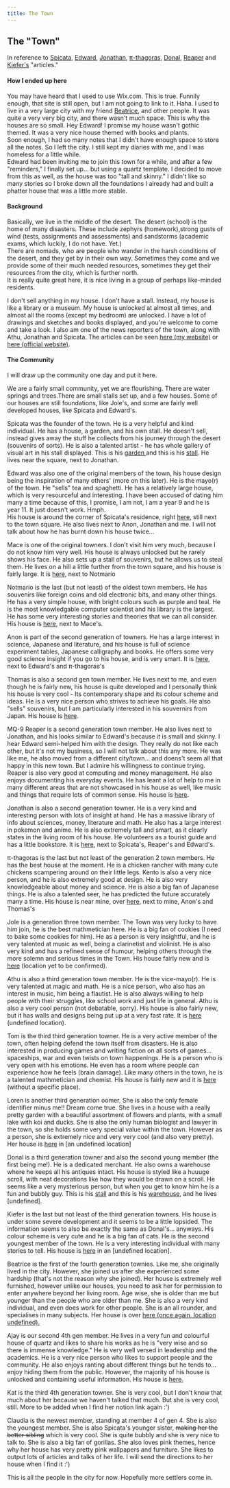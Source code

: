 ```yaml
---
title: The Town
---
```


<body>
  <h2>The "Town"</h2>
  <p>In reference to <a href="https://spicata.99000000.xyz/theTown.html">Spicata</a>, <a href="https://ed.toomwn.xyz/04-03-2023-the-town-analogy/">Edward</a>, <a href="https://nottaro.github.io/littleroot/Writings/town/">Jonathan</a>, <a href="https://pi-thagoras.github.io/the-chicken-pen/The-Town.html">π-thagoras</a>, <a href="https://harzavad.github.io/the-merchant/the-town.html">Donal</a>, <a href="https://reapers-notes-v3.pages.dev/notes/The-Town">Reaper</a> and <a href="https://rewind789.github.io/wanderer-archive/the-town.html">Kiefer's</a> "articles."</p>
  <h4>How I ended up here</h4>
  <p>You may have heard that I used to use Wix.com. This is true. Funnily enough, that site is still open, but I am not going to link to it. Haha. I used to live in a very large city with my friend <a href="https://beatricesychong.wixsite.com/notes">Beatrice</a>, and other people. It was quite a very very big city, and there wasn't much space. This is why the houses are so small. Hey Edward! I promise my house wasn't gothic themed. It was a very nice house themed with books and plants.<br>Soon enough, I had so many notes that I didn't have enough space to store all the notes. So I left the city. I still kept my diaries with me, and I was homeless for a little while.<br>Edward had been inviting me to join this town for a while, and after a few "reminders," I finally set up... but using a quartz template. I decided to move from this as well, as the house was too "tall and skinny." I didn't like so many stories so I broke down all the foundations I already had and built a phatter house that was a little more stable.</p>
  <h4>Background</h4>
  <p>Basically, we live in the middle of the desert. The desert (school) is the home of many disasters. These include zephyrs (homework),strong gusts of wind (tests, assignments and assessments) and sandstorms (academic exams, which luckily, I do not have. Yet.)<br>There are nomads, who are people who wander in the harsh conditions of the desert, and they get by in their own way. Sometimes they come and we provide some of their much needed resources, sometimes they get their resources from the city, which is further north.<br>It is really quite great here, it is nice living in a group of perhaps like-minded residents.</p>
  <p>I don't sell anything in my house. I don't have a stall. Instead, my house is like a library or a museum. My house is unlocked at almost all times, and almost all the rooms (except my bedroom) are unlocked. I have a lot of drawings and sketches and books displayed, and you're welcome to come and take a look. I also am one of the news reporters of the town, along with Athu, Jonathan and Spicata. The articles can be seen <a href="https://shan-mei.github.io/shanmeis-notes/ranting/news.html">here (my website)</a> or <a href="https://shanmeis-notes.toomwn.xyz/">here (official website)</a>.</p>
  <h4>The Community</h4>
  <p>I will draw up the community one day and put it here.</p>
  <p>We are a fairly small community, yet we are flourishing. There are water springs and trees.There are small stalls set up, and a few houses. Some of our houses are still foundations, like Jole's, and some are fairly well developed houses, like Spicata and Edward's.</p>
  <p>Spicata was the founder of the town. He is a very helpful and kind individual. He has a house, a garden, and his own stall. He doesn't sell, instead gives away the stuff he collects from his journey through the desert (souvenirs of sorts). He is also a talented artist - he has whole gallery of visual art in his stall displayed. This is his <a href="https://spicata.99000000.xyz/mint-fresh-notes/">garden </a>and this is his <a href="https://spicata.99000000.xyz">stall</a>. He lives near the square, next to Jonathan.</p>
  <p>Edward was also one of the original members of the town, his house design being the inspiration of many others' (more on this later). He is the mayo(r) of the town. He "sells" tea and spaghetti. He has a relatively large house, which is very resourceful and interesting. I have been accused of dating him many a time because of this, I promise, I am not, I am a year 9 and he is year 11. It just doesn't work. Hmph.<br>His house is around the corner of Spicata's residence, right <a href="https://ed.toomwn.xyz/">here</a>, still next to the town square. He also lives next to Anon, Jonathan and me. I will not talk about how he has burnt down his house twice...</p>
  <p>Mace is one of the original towners. I don't visit him very much, because I do not know him very well. His house is always unlocked but he rarely shows his face. He also sets up a stall of souvenirs, but he allows us to steal them. He lives on a hill a little further from the town square, and his house is fairly large. It is <a href="https://macesnotes.netlify.app/">here</a>, next to Notmario</p>
  <p>Notmario is the last (but not least) of the oldest town members. He has souvenirs like foreign coins and old electronic bits, and many other things. He has a very simple house, with bright colours such as purple and teal. He is the most knowledgable computer scientist and his library is the largest. He has some very interesting stories and theories that we can all consider. His house is <a href="https://notmario.github.io/thenotes/">here</a>, next to Mace's.</p>
  <p>Anon is part of the second generation of towners. He has a large interest in science, Japanese and literature, and his house is full of science experiment tables, Japanese calligraphy and books. He offers some very good science insight if you go to his house, and is very smart. It is <a href="https://anonymoof1528.github.io/into-the-shadow-garten/">here</a>, next to Edward's and π-thagoras's</p>
  <p>Thomas is also a second gen town member. He lives next to me, and even though he is fairly new, his house is quite developed and I personally think his house is very cool - Its contemporary shape and its colour scheme and ideas. He is a very nice person who strives to achieve his goals. He also "sells" souvenirs, but I am particularly interested in his souvernirs from Japan. His house is <a href="https://nottacoz.github.io/jacaranda/">here</a>.</p>
  <p>MQ-9 Reaper is a second generation town member. He also lives next to Jonathan, and his looks similar to Edward's because it is small and skinny. I hear Edward semi-helped him with the design. They really do not like each other, but it's not my business, so I will not talk about this any more. He was like me, he also moved from a different city/town... and doens't seem all that happy in this new town. But I admire his willingness to continue trying. Reaper is also very good at computing and money management. He also enjoys documenting his everyday events. He has leant a lot of help to me in many different areas that are not showcased in his house as well, like music and things that require lots of common sense. His house is <a href="https://reapers-notes-v3.pages.dev/">here</a>.</p>
  <p>Jonathan is also a second generation towner. He is a very kind and interesting person with lots of insight at hand. He has a massive library of info about sciences, money, literature and math. He also has a large interest in pokemon and anime. He is also extremely tall and smart, as it clearly states in the living room of his house. He volunteers as a tourist guide and has a little bookstore. It is <a href="https://nottaro.github.io/littleroot/">here</a>, next to Spicata's, Reaper's and Edward's.</p>
  <p>π-thagoras is the last but not least of the generation 2 town members. He has the best house at the moment. He is a chicken rancher with many cute chickens scampering around on their little legs. Kento is also a very nice person, and he is also extremely good at design. He is also very knowledgeable about money and science. He is also a big fan of Japanese things. He is also a talented seer, he has predicted the future accurately many a time. His house is near mine, over <a href="https://pi-thagoras.github.io/the-chicken-pen/">here</a>, next to mine, Anon's and Thomas's</p>
  <p>Jole is a generation three town member. The Town was very lucky to have him join, he is the best mathmetician here. He is a big fan of cookies (I need to bake some cookies for him). He as a person is very insightful, and he is very talented at music as well, being a clarinetist and violinist. He is also very kind and has a refined sense of humour, helping others through the more solemn and serious times in the Town. His house fairly new and is <a href="https://rubver16.github.io/joles-notes/">here</a> (location yet to be confirmed).</p>
  <p>Athu is also a third generation town member. He is the vice-mayo(r). He is very talented at magic and math. He is a nice person, who also has an interest in music, him being a flautist. He is also always willing to help people with their struggles, like school work and just life in general. Athu is also a very cool person (not debatable, sorry). His house is also fairly new, but it has walls and designs being put up at a very fast rate. It is <a href="https://super-cookies.github.io/duk/">here</a> (undefined location).</p>
  <p>Tom is the third third generation towner. He is a very active member of the town, often helping defend the town itself from disasters. He is also interested in producing games and writing fiction on all sorts of games... spaceships, war and even twists on town happenings. He is a person who is very open with his emotions. He even has a room where people can experience how he feels (brain damage). Like many others in the town, he is a talented mathmetician and chemist. His house is fairly new and it is <a href="https://grimreaper2654.github.io/Notes/">here</a> (without a specific place).</p>
  <p>Loren is another third generation oomer. She is also the only female identifier minus me!! Dream come true. She lives in a house with a really pretty garden with a beautiful assortment of flowers and plants, with a small lake with koi and ducks. She is also the only human biologist and lawyer in the town, so she holds some very special value within the town. However as a person, she is extremely nice and very very cool (and also very pretty). Her house is <a href="https://ionized-satellite-e99.notion.site/Loren-s-Garden-cd03827de0a743468d9fb5a70413fc95">here</a> in [an undefined location]</p>
  <p>Donal is a third generation towner and also the second young member (the first being me!). He is a dedicated merchant. He also owns a warehouse where he keeps all his antiques intact. His house is styled like a huuuge scroll, with neat decorations like how they would be drawn on a scroll. He seems like a very mysterious person, but when you get to know him he is a fun and bubbly guy. This is his <a href="https://harzavad.github.io/the-merchant/">stall</a> and this is his <a href="https://yuki-private-site.notion.site/The-Warehouse-2023-1ae90b0e39104f71b081a40cba9f4aaf">warehouse</a>, and he lives [undefined].</p>
  <p>Kiefer is the last but not least of the third generation towners. His house is under some severe development and it seems to be a little lopsided. The information seems to also be exactly the same as Donal's... anyways. His colour scheme is very cute and he is a big fan of cats. He is the second youngest member of the town. He is a very interesting individual with many stories to tell. His house is <a href="https://rewind789.github.io/wanderer-archive/">here</a> in an [undefined location].</p>
  <p>Beatrice is the first of the fourth generation townies. Like me, she originally lived in the city. However, she joined us after she experienced some hardship (that's not the reason why she joined). Her house is extremely well furnished, however unlike our houses, you need to ask her for permission to enter anywhere beyond her living room. Age wise, she is older than me but younger than the people who are older than me. She is also a very kind individual, and even does work for other people. She is an all rounder, and specialises in many subjects. Her house is over <a href="https://beatricesychong.wixsite.com/notes">here (once again, location undefined).</a></p>
  <p>Ajay is our second 4th gen member. He lives in a very fun and colourful house of quartz and likes to share his works as he is "very wise and so there is immense knowledge." He is very well versed in leadership and the academics. He is a very nice person who likes to support people and the community. He also enjoys ranting about different things but he tends to... enjoy hiding them from the public. However, the majority of his house is unlocked and containing useful information. His house is <a href="https://baju-s.toomwn.xyz/">here.</a>
  <p>Kat is the third 4th generation towner. She is very cool, but I don't know that much about her because we haven't talked that much. But she is very cool, still. More to be added when I find her notion link again :')</p>
  <p>Claudia is the newest member, standing at member 4 of gen 4. She is also the youngest member. She is also Spicata's younger sister, <s>making her the better sibling</s> which is very cool. She is quite bubbly and she is very nice to talk to. She is also a big fan of gorillas. She also loves pink themes, hence why her house has very pretty pink wallpapers and furniture. She likes to output lots of articles and talks of her life. I will send the directions to her house when I find it :')</p>
  <p>This is all the people in the city for now. Hopefully more settlers come in.</p>
</body>
